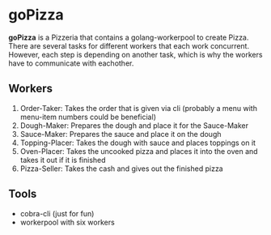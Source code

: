 # goPizza

**goPizza** is a Pizzeria that contains a golang-workerpool to create Pizza.
There are several tasks for different workers that each work concurrent.
However, each step is depending on another task, which is why the workers have
to communicate with eachother.

## Workers

1. Order-Taker: Takes the order that is given via cli (probably a menu with
   menu-item numbers could be beneficial)
1. Dough-Maker: Prepares the dough and place it for the Sauce-Maker
1. Sauce-Maker: Prepares the sauce and place it on the dough
1. Topping-Placer: Takes the dough with sauce and places toppings on it
1. Oven-Placer: Takes the uncooked pizza and places it into the oven and takes
   it out if it is finished
1. Pizza-Seller: Takes the cash and gives out the finished pizza

## Tools

- cobra-cli (just for fun)
- workerpool with six workers
